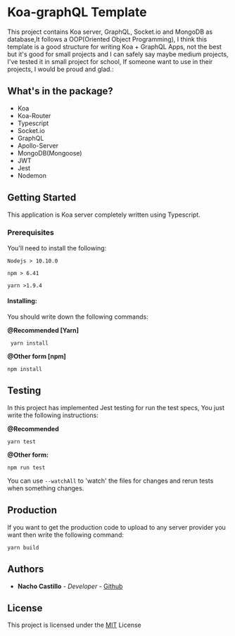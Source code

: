 # Koa-graphQL Template
This project contains  Koa server, GraphQL, Socket.io and MongoDB as database,It follows a OOP(Oriented Object Programming), I think this template is a good structure for writing Koa + GraphQL Apps, not the best but it's good for small projects and I can safely say maybe medium projects, I've tested it  in small project for school, If someone want to use in their projects, I would be proud and glad.: 
 
## What's in the package?

 - Koa
 - Koa-Router
 - Typescript
 - Socket.io
 - GraphQL
 - Apollo-Server
 - MongoDB(Mongoose)
 - JWT 
 - Jest
 - Nodemon

## Getting Started

This application is Koa server completely written using Typescript.

### Prerequisites

You'll need to install the following:

    Nodejs > 10.10.0
    
    npm > 6.41
    
    yarn >1.9.4

#### Installing:
 You should write down the following commands:

   **@Recommended [Yarn]**

     yarn install

   **@Other form [npm]**

    npm install

  
## Testing

In this project has implemented Jest testing for run the test specs, You just write the following instructions:

**@Recommended**
```
yarn test
```

**@Other form:**
```
npm run test
```


You can use `--watchAll` to 'watch' the files for changes and rerun tests when something changes.

  

## Production
If you want to get the production code to upload to any server provider you want then write the following command:  

    yarn build 

 	


## Authors

- **Nacho Castillo** - _Developer_ - [Github](https://github.com/NachoCodeX)

  
  

## License

This project is licensed under the [MIT](https://opensource.org/licenses/MIT) License
